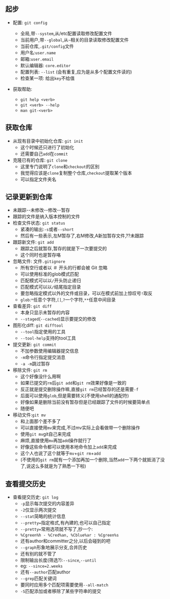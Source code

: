 起步
---
- 配置: `git config`
	- 全局,带`--system`,从/etc配置读取修改配置文件
	- 当前用户,带`--global`,从`~`相关的目录读取修改配置文件
	- 当前仓库,`.git/config`文件
	- 用户名:`user.name`
	- 邮箱:`user.email`
	- 默认编辑器: `core.editor`
	- 配置列表: `--list` (会有重复,应为是从多个配置文件读的)
	- 检查某一项: 给出`key`不给值

- 获取帮助: 
	- `git help <verb>`
	- `git <verb> --help`
	- `man git-<verb>`

获取仓库
---
- 从现有目录中初始化仓库: `git init`
	- 这个时候还只进行了初始化
	- 还需要自己`add`在`commit`
- 克隆已有的仓库: `git clone`
	- 这里专门说明了`clone`和`checkout`的区别
	- 我觉得应该是`clone`复制整个仓库,`checkout`提取某个版本
	- 可以指定文件夹名

记录更新到仓库
---
- 未跟踪--未修改--修改--暂存
- 跟踪的文件是纳入版本控制的文件
- 检查文件状态: `git status`
	- 紧凑的输出:`-s`或者`--short`
	- 然后有一些表示,左M暂存了,右M修改,A新加暂存文件,??未跟踪
- 跟踪新文件: `git add`
	- 跟踪之后就暂存,暂存的就是下一次要提交的
	- 这个同时也是暂存咯
- 忽略文件: 文件`.gitignore`
	- 所有空行或者以 ＃ 开头的行都会被 Git 忽略
	- 可以使用标准的glob模式匹配
	- 匹配模式可以以`/`开头防止递归
	- 匹配模式可以以`/`结尾指定目录
	- 要忽略指定模式以外的文件或目录，可以在模式前加上惊叹号`!`取反
	- `glob`:`*`任意个字符,`[]`,`?`一个字符,`**`任意中间目录
- 查看差异: `git diff`
	- 本身只显示未暂存的内容
	- `--staged`(`--cached`)显示要提交的修改
- 图形化diff: `git difftool`
	- `--tool`指定使用的工具
	- `--tool-help`支持的tool工具
- 提交更新: `git commit`
	- 不加参数使用编辑器提交信息
	- `-m`命令行指定提交消息
	- `-a -m`跳过暂存
- 移除文件: `git rm`
	- 这个好像没什么用啊
	- 如果已提交的`rm`后`git add`和`git rm`效果好像是一致的
	- 反正就是提交删除操作嘛,直接`git rm`已经暂存的还是需要`-f`
	- 后面可以使用`glob`,但是需要转义(不使用shell的通配符)
	- 好像如果是删除当前没有暂存但是已经跟踪了文件的时候要简单点
	- 随便吧
- 移动文件:`git mv`
	- 和上面那个差不多了
	- 可以直接使用`mv`来完成,不过mv实际上会看做带一个删除操作
	- 使用`git mv`git自己来完成
	- 麻烦,直接使用`mv`再加`add`操作就行了
	- 好像这些命令都可以使用本地命令加上`add`来完成
	- 这个人也说了这个就等于`mv`+`git rm`+`add`
	- (不使用的`git rm`就有一个添加再加一个删除,当然`add`一下两个就抵消了没了,说这么多就是为了熟悉一下啦)

查看提交历史
---
- 查看提交历史: `git log`
	- `-p`显示每次提交的内容差异
	- `-2`仅显示两次提交
	- `--stat`简略的统计信息
	- `--pretty=`指定格式,有內建的,也可以自己指定
	- `--pretty=`常用选项就不写了,抄一个:
	- `%Cgreen%h - %Cred%an, %Cblue%ar : %Cgreen%s`
	- 还有author和committer之分,以后会碰到的吧
	- `--graph`形象地展示分支,合并历史
	- 还有别的就不管了
	- 限制输出长度(筛选?):`--since`,`--until`
	- eg: `--since=2.weeks`
	- 还有`--author`匹配author
	- `--grep`匹配关键词
	- 要同时应用多个匹配项需要使用`--all-match`
	- `-S`匹配添加或者移除了某些字符串的提交




